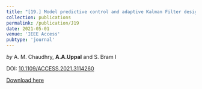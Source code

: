 ```yaml
---
title: "[19.] Model predictive control and adaptive Kalman Filter design for an underground coal gasification process"
collection: publications
permalink: /publication/J19
date: 2021-05-01
venue: 'IEEE Access'
pubtype: 'journal'
---
```

*by* A. M. Chaudhry, **A.A.Uppal** and S. Bram I 

DOI: [10.1109/ACCESS.2021.3114260](https://doi.org/10.1109/ACCESS.2021.3114260)

[Download here](https://aauppal.github.io/files/J19.pdf)
